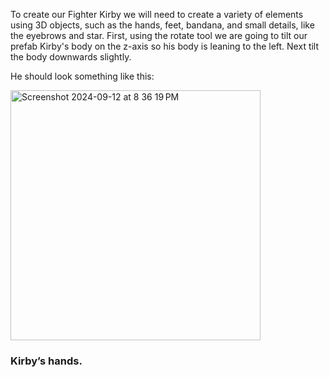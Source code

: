 
To create our Fighter Kirby we will need to create a variety of elements using 3D objects, such as the hands, feet, bandana, and small details, like the eyebrows and star. 
First, using the rotate tool we are going to tilt our prefab Kirby's body on the z-axis so his body is leaning to the left. Next tilt the body downwards slightly. 

He should look something like this:

<img width="400" alt="Screenshot 2024-09-12 at 8 36 19 PM" src="https://github.com/user-attachments/assets/d64fadee-982d-4b01-908d-e786e2f905bd">

### Kirby’s hands.

